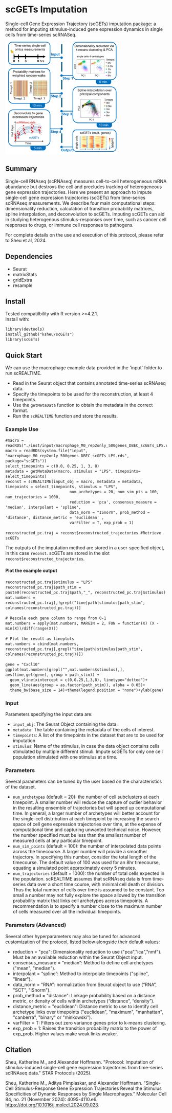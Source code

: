 # scGETs Imputation
Single-cell Gene Expression Trajectory (scGETs) imputation package: a method for imputing stimulus-induced gene expression dynamics in single cells from time-series scRNASeq.

<img src="https://github.com/KSheu/scGETs/blob/main/GA_scGETs_protocol.png" width="350" height="350">

## Summary
Single-cell RNAseq (scRNAseq) measures cell-to-cell heterogeneous mRNA abundance but destroys the cell and precludes tracking of heterogeneous gene expression trajectories. Here we present an approach to impute single-cell gene expression trajectories (scGETs) from time-series scRNAseq measurements. We describe four main computational steps: dimensionality reduction, calculation of transition probability matrices, spline interpolation, and deconvolution to scGETs. Imputing scGETs can aid in studying heterogenous stimulus-responses over time, such as cancer cell responses to drugs, or immune cell responses to pathogens. 

For complete details on the use and execution of this protocol, please refer to Sheu et al, 2024. 


## Dependencies
- Seurat
- matrixStats
- gridExtra
- resample

## Install
Tested compatilbility with R version >=4.2.1.\
Install with: 
```
library(devtools)
install_github("ksheu/scGETs") 
library(scGETs)
```

## Quick Start
We can use the macrophage example data provided in the 'input' folder to run scREALTIME.
- Read in the Seurat object that contains annotated time-series scRNAseq data.
- Specify the timepoints to be used for the reconstruction, at least 4 timepoints. 
- Use the `getMetaData` function to obtain the metadata in the correct format. 
- Run the `scREALTIME` function and store the results. 

### Example Use
```
#macro = readRDS("./inst/input/macrophage_M0_rep2only_500genes_DBEC_scGETs_LPS.rds")
macro = readRDS(system.file("input", "macrophage_M0_rep2only_500genes_DBEC_scGETs_LPS.rds", package="scGETs"))
select_timepoints = c(0.0, 0.25, 1, 3, 8)
metadata = getMetaData(macro, stimulus = "LPS", timepoints= select_timepoints)
reconst = scREALTIME(input_obj = macro, metadata = metadata, timepoints = select_timepoints, stimulus = "LPS",
							num_archetypes = 20, num_sim_pts = 100, num_trajectories = 1000, 
							reduction = 'pca', consensus_measure = 'median', interpolant = 'spline', 
							data_norm = "ISnorm", prob_method = 'distance', distance_metric = 'euclidean' ,
							varFilter = T, exp_prob = 1) 
							
reconstructed_pc.traj = reconst$reconstructed_trajectories #Retrieve scGETs
```
The outputs of the imputation method are stored in a user-specified object, in this case `reconst`. scGETs are stored in the slot `reconst$reconstructed_trajectories`.

#### Plot the example output
```
reconstructed_pc.traj$stimulus = "LPS"
reconstructed_pc.traj$path_stim = paste0(reconstructed_pc.traj$path,"_", reconstructed_pc.traj$stimulus)
mat.numbers = reconstructed_pc.traj[,!grepl("time|path|stimulus|path_stim", colnames(reconstructed_pc.traj))]

# Rescale each gene column to range from 0-1
mat.numbers = apply(mat.numbers, MARGIN = 2, FUN = function(X) (X - min(X))/diff(range(X))) 

# Plot the result as lineplots
mat.numbers = cbind(mat.numbers, reconstructed_pc.traj[,grepl("time|path|stimulus|path_stim", colnames(reconstructed_pc.traj))])

gene = "Cxcl10"
ggplot(mat.numbers[grepl("",mat.numbers$stimulus),], aes(time,get(gene), group = path_stim)) +
  geom_vline(xintercept = c(0,0.25,1,3,8), linetype="dotted")+ 
  geom_line(aes(group = as.factor(path_stim)), alpha = 0.05)+
  theme_bw(base_size = 14)+theme(legend.position = "none")+ylab(gene)
```


### Input
Parameters specifying the input data are:
- `input_obj`: The Seurat Object containing the data.
- `metadata`: The table containing the metadata of the cells of interest.
- `timepoints`: A list of the timepoints in the dataset that are to be used for imputation
- `stimulus`: Name of the stimulus, in case the data object contains cells stimulated by multiple different stimuli. Impute scGETs for only one cell population stimulated with one stimulus at a time. 

### Parameters
Several parameters can be tuned by the user based on the characteristics of the dataset. 
- `num_archetypes` (default = 20): the number of cell subclusters at each timepoint. A smaller number will reduce the capture of outlier behavior in the resulting ensemble of trajectories but will speed up computational time. In general, a larger number of archetypes will better account for the single-cell distribution at each timepoint by increasing the search space of cell gene expression trajectories over time, at the expense of computational time and capturing unwanted technical noise. However, the number specified must be less than the smallest number of measured cells at any particular timepoint. 
- `num_sim_points` (default = 100): the number of interpolated data points across the timecourse. A larger number will provide a smoother trajectory. In specifying this number, consider the total length of the timecourse. The default value of 100 was used for an 8hr timecourse, equating a simulated point approximately every 5 minutes.
- `num_trajectories` (default = 1000): the number of total cells expected in the population. scREALTIME assumes that scRNAseq data is from time-series data over a short time course, with minimal cell death or division. Thus the total number of cells over time is assumed to be constant. Too small a number may not fully explore the space allowed by the transition probability matrix that links cell archetypes across timepoints. A recommendation is to specify a number close to the maximum number of cells measured over all the individual timepoints.

### Parameters (Advanced)
Several other hyperparameters may also be tuned for advanced customization of the protocol, listed below alongside their default values: 
- reduction = "pca": Dimensionality reduction to use ("pca","ica","nmf"). Must be an available reduction within the Seurat Object input. 
- consensus_measure = “median”: Method to define cell archetypes ("mean", "median").
- interpolant = “spline”: Method to interpolate timepoints ("spline", "linear").
- data_norm = "RNA": normalization from Seurat object to use (“RNA”, "SCT", "ISnorm").
- prob_method = "distance": Linkage probability based on a distance metric, or density of cells within archetypes (“distance”, “density”).
- distance_metric = "euclidean": Distance metric to use to identify cell archetype links over timepoints ("euclidean", "maximum", "manhattan", "canberra", "binary" or "minkowski").
- varFilter = T: Filters out zero variance genes prior to k-means clustering.
- exp_prob = 1: Raises the transition probability matrix to the power of exp_prob. Higher values make weak links weaker.


## Citation
Sheu, Katherine M., and Alexander Hoffmann. "Protocol: Imputation of stimulus-induced single-cell gene expression trajectories from time-series scRNAseq data." STAR Protocols (2025).

Sheu, Katherine M., Aditya Pimplaskar, and Alexander Hoffmann. “Single-Cell Stimulus-Response Gene Expression Trajectories Reveal the Stimulus Specificities of Dynamic Responses by Single Macrophages.” Molecular Cell 84, no. 21 (November 2024): 4095-4110.e6. https://doi.org/10.1016/j.molcel.2024.09.023.
